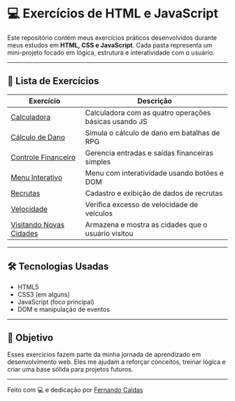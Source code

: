 # 💻 Exercícios de HTML e JavaScript

Este repositório contém meus exercícios práticos desenvolvidos durante meus estudos em **HTML, CSS e JavaScript**. Cada pasta representa um mini-projeto focado em lógica, estrutura e interatividade com o usuário.

---

## 📁 Lista de Exercícios

| Exercício | Descrição |
|-----------|-----------|
| [Calculadora](./exercicio-html-js-calculadora/index.html) | Calculadora com as quatro operações básicas usando JS |
| [Cálculo de Dano](./exercicio-html-js-calculo-de-dano/calculo-de-dano/dano.html) | Simula o cálculo de dano em batalhas de RPG |
| [Controle Financeiro](./exercicio-html-js-controle-financeiro/financas.html) | Gerencia entradas e saídas financeiras simples |
| [Menu Interativo](./exercicio-html-js-menu-interativo/menu.html) | Menu com interatividade usando botões e DOM |
| [Recrutas](./exercicio-html-js-recrutas/index.html) | Cadastro e exibição de dados de recrutas |
| [Velocidade](./exercicio-html-js-velocidade/velocidade/velocidade.html) | Verifica excesso de velocidade de veículos |
| [Visitando Novas Cidades](./exercicio-html-js-visitando-novas-cidades/cidades.html) | Armazena e mostra as cidades que o usuário visitou |

---

## 🛠️ Tecnologias Usadas

- HTML5
- CSS3 (em alguns)
- JavaScript (foco principal)
- DOM e manipulação de eventos

---

## 🚀 Objetivo

Esses exercícios fazem parte da minha jornada de aprendizado em desenvolvimento web. Eles me ajudam a reforçar conceitos, treinar lógica e criar uma base sólida para projetos futuros.

---

Feito com 💻 e dedicação por [Fernando Caldas](https://github.com/FernandoCaldas9)


